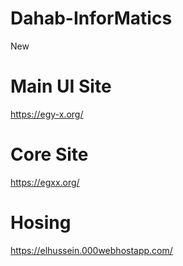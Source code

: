# Dahab-InforMatics
New
# Main UI Site
https://egy-x.org/

# Core Site
https://egxx.org/

# Hosing 
https://elhussein.000webhostapp.com/

